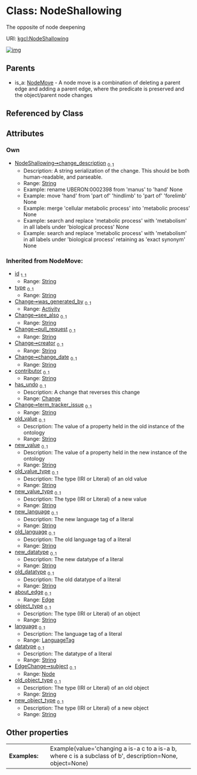 
# Class: NodeShallowing


The opposite of node deepening

URI: [kgcl:NodeShallowing](http://w3id.org/kgcl/NodeShallowing)


[![img](https://yuml.me/diagram/nofunky;dir:TB/class/[NodeMove]^-[NodeShallowing&#124;change_description:string%20%3F;old_object_type(i):string%20%3F;new_object_type(i):string%20%3F;object_type(i):string%20%3F;language(i):LanguageTag%20%3F;datatype(i):string%20%3F;old_value(i):string%20%3F;new_value(i):string%20%3F;old_value_type(i):string%20%3F;new_value_type(i):string%20%3F;new_language(i):string%20%3F;old_language(i):string%20%3F;new_datatype(i):string%20%3F;old_datatype(i):string%20%3F;id(i):string;type(i):string%20%3F;see_also(i):string%20%3F;pull_request(i):string%20%3F;creator(i):string%20%3F;change_date(i):string%20%3F;contributor(i):string%20%3F;term_tracker_issue(i):string%20%3F],[NodeMove],[Node],[Edge],[Change],[Activity])](https://yuml.me/diagram/nofunky;dir:TB/class/[NodeMove]^-[NodeShallowing&#124;change_description:string%20%3F;old_object_type(i):string%20%3F;new_object_type(i):string%20%3F;object_type(i):string%20%3F;language(i):LanguageTag%20%3F;datatype(i):string%20%3F;old_value(i):string%20%3F;new_value(i):string%20%3F;old_value_type(i):string%20%3F;new_value_type(i):string%20%3F;new_language(i):string%20%3F;old_language(i):string%20%3F;new_datatype(i):string%20%3F;old_datatype(i):string%20%3F;id(i):string;type(i):string%20%3F;see_also(i):string%20%3F;pull_request(i):string%20%3F;creator(i):string%20%3F;change_date(i):string%20%3F;contributor(i):string%20%3F;term_tracker_issue(i):string%20%3F],[NodeMove],[Node],[Edge],[Change],[Activity])

## Parents

 *  is_a: [NodeMove](NodeMove.md) - A node move is a combination of deleting a parent edge and adding a parent edge, where the predicate is preserved and the object/parent node changes

## Referenced by Class


## Attributes


### Own

 * [NodeShallowing➞change_description](NodeShallowing_change_description.md)  <sub>0..1</sub>
     * Description: A string serialization of the change. This should be both human-readable, and parseable.
     * Range: [String](types/String.md)
     * Example: rename UBERON:0002398 from 'manus' to 'hand' None
     * Example: move 'hand' from 'part of' 'hindlimb' to 'part of' 'forelimb' None
     * Example: merge 'cellular metabolic process' into 'metabolic process' None
     * Example: search and replace 'metabolic process' with 'metabolism' in all labels under 'biological process' None
     * Example: search and replace 'metabolic process' with 'metabolism' in all labels under 'biological process' retaining as 'exact synonym' None

### Inherited from NodeMove:

 * [id](id.md)  <sub>1..1</sub>
     * Range: [String](types/String.md)
 * [type](type.md)  <sub>0..1</sub>
     * Range: [String](types/String.md)
 * [Change➞was_generated_by](Change_was_generated_by.md)  <sub>0..1</sub>
     * Range: [Activity](Activity.md)
 * [Change➞see_also](Change_see_also.md)  <sub>0..1</sub>
     * Range: [String](types/String.md)
 * [Change➞pull_request](Change_pull_request.md)  <sub>0..1</sub>
     * Range: [String](types/String.md)
 * [Change➞creator](Change_creator.md)  <sub>0..1</sub>
     * Range: [String](types/String.md)
 * [Change➞change_date](Change_change_date.md)  <sub>0..1</sub>
     * Range: [String](types/String.md)
 * [contributor](contributor.md)  <sub>0..1</sub>
     * Range: [String](types/String.md)
 * [has_undo](has_undo.md)  <sub>0..1</sub>
     * Description: A change that reverses this change
     * Range: [Change](Change.md)
 * [Change➞term_tracker_issue](Change_term_tracker_issue.md)  <sub>0..1</sub>
     * Range: [String](types/String.md)
 * [old_value](old_value.md)  <sub>0..1</sub>
     * Description: The value of a property held in the old instance of the ontology
     * Range: [String](types/String.md)
 * [new_value](new_value.md)  <sub>0..1</sub>
     * Description: The value of a property held in the new instance of the ontology
     * Range: [String](types/String.md)
 * [old_value_type](old_value_type.md)  <sub>0..1</sub>
     * Description: The type (IRI or Literal) of an old value
     * Range: [String](types/String.md)
 * [new_value_type](new_value_type.md)  <sub>0..1</sub>
     * Description: The type (IRI or Literal) of a new value
     * Range: [String](types/String.md)
 * [new_language](new_language.md)  <sub>0..1</sub>
     * Description: The new language tag of a literal
     * Range: [String](types/String.md)
 * [old_language](old_language.md)  <sub>0..1</sub>
     * Description: The old language tag of a literal
     * Range: [String](types/String.md)
 * [new_datatype](new_datatype.md)  <sub>0..1</sub>
     * Description: The new datatype of a literal
     * Range: [String](types/String.md)
 * [old_datatype](old_datatype.md)  <sub>0..1</sub>
     * Description: The old datatype of a literal
     * Range: [String](types/String.md)
 * [about_edge](about_edge.md)  <sub>0..1</sub>
     * Range: [Edge](Edge.md)
 * [object_type](object_type.md)  <sub>0..1</sub>
     * Description: The type (IRI or Literal) of an object
     * Range: [String](types/String.md)
 * [language](language.md)  <sub>0..1</sub>
     * Description: The language tag of a literal
     * Range: [LanguageTag](types/LanguageTag.md)
 * [datatype](datatype.md)  <sub>0..1</sub>
     * Description: The datatype of a literal
     * Range: [String](types/String.md)
 * [EdgeChange➞subject](EdgeChange_subject.md)  <sub>0..1</sub>
     * Range: [Node](Node.md)
 * [old_object_type](old_object_type.md)  <sub>0..1</sub>
     * Description: The type (IRI or Literal) of an old object
     * Range: [String](types/String.md)
 * [new_object_type](new_object_type.md)  <sub>0..1</sub>
     * Description: The type (IRI or Literal) of a new object
     * Range: [String](types/String.md)

## Other properties

|  |  |  |
| --- | --- | --- |
| **Examples:** | | Example(value='changing a is-a c to a is-a b, where c is a subclass of b', description=None, object=None) |


